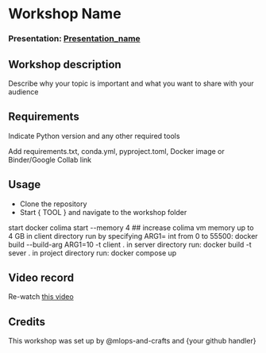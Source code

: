 
# Workshop Name 
### Presentation: [Presentation_name](workshop/presentation_template.pptx)

## Workshop description
Describe why your topic is important and what you want to share with your audience

## Requirements
Indicate Python version and any other required tools

Add requirements.txt, conda.yml, pyproject.toml, Docker image or Binder/Google Collab link

## Usage
* Clone the repository
* Start { TOOL } and navigate to the workshop folder

start docker
colima start --memory 4 ## increase colima vm memory up to 4 GB
in client directory run by specifying ARG1= int from 0 to 55500:
docker build --build-arg ARG1=10 -t client .
in server directory run:
docker build -t sever . 
in project directory run:
docker compose up



## Video record
Re-watch [this video](link)

## Credits
This workshop was set up by @mlops-and-crafts and {your github handler}
